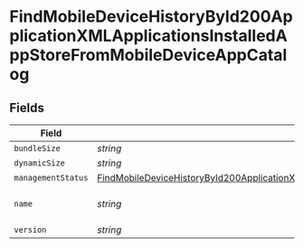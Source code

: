 # FindMobileDeviceHistoryById200ApplicationXMLApplicationsInstalledAppStoreFromMobileDeviceAppCatalog


## Fields

| Field                                                                                                                                                                                                                                                                 | Type                                                                                                                                                                                                                                                                  | Required                                                                                                                                                                                                                                                              | Description                                                                                                                                                                                                                                                           | Example                                                                                                                                                                                                                                                               |
| --------------------------------------------------------------------------------------------------------------------------------------------------------------------------------------------------------------------------------------------------------------------- | --------------------------------------------------------------------------------------------------------------------------------------------------------------------------------------------------------------------------------------------------------------------- | --------------------------------------------------------------------------------------------------------------------------------------------------------------------------------------------------------------------------------------------------------------------- | --------------------------------------------------------------------------------------------------------------------------------------------------------------------------------------------------------------------------------------------------------------------- | --------------------------------------------------------------------------------------------------------------------------------------------------------------------------------------------------------------------------------------------------------------------- |
| `bundleSize`                                                                                                                                                                                                                                                          | *string*                                                                                                                                                                                                                                                              | :heavy_minus_sign:                                                                                                                                                                                                                                                    | N/A                                                                                                                                                                                                                                                                   | 3 MB                                                                                                                                                                                                                                                                  |
| `dynamicSize`                                                                                                                                                                                                                                                         | *string*                                                                                                                                                                                                                                                              | :heavy_minus_sign:                                                                                                                                                                                                                                                    | N/A                                                                                                                                                                                                                                                                   | 12 KB                                                                                                                                                                                                                                                                 |
| `managementStatus`                                                                                                                                                                                                                                                    | [FindMobileDeviceHistoryById200ApplicationXMLApplicationsInstalledAppStoreFromMobileDeviceAppCatalogManagementStatus](../../models/operations/findmobiledevicehistorybyid200applicationxmlapplicationsinstalledappstorefrommobiledeviceappcatalogmanagementstatus.md) | :heavy_minus_sign:                                                                                                                                                                                                                                                    | N/A                                                                                                                                                                                                                                                                   |                                                                                                                                                                                                                                                                       |
| `name`                                                                                                                                                                                                                                                                | *string*                                                                                                                                                                                                                                                              | :heavy_minus_sign:                                                                                                                                                                                                                                                    | N/A                                                                                                                                                                                                                                                                   | Self Service Mobile                                                                                                                                                                                                                                                   |
| `version`                                                                                                                                                                                                                                                             | *string*                                                                                                                                                                                                                                                              | :heavy_minus_sign:                                                                                                                                                                                                                                                    | N/A                                                                                                                                                                                                                                                                   | 10.1.1                                                                                                                                                                                                                                                                |